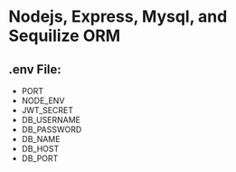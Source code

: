 # Nodejs, Express, Mysql, and Sequilize ORM

## .env File:
- PORT 
- NODE_ENV  
- JWT_SECRET 
- DB_USERNAME 
- DB_PASSWORD 
- DB_NAME 
- DB_HOST 
- DB_PORT 
